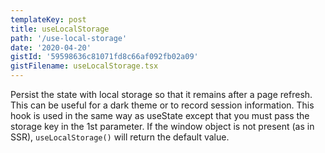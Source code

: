 ```yaml
---
templateKey: post
title: useLocalStorage
path: '/use-local-storage'
date: '2020-04-20'
gistId: '59598636c81071fd8c66af092fb02a09'
gistFilename: useLocalStorage.tsx
---
```


Persist the state with local storage so that it remains after a page refresh. This can be useful for a dark theme or to record session information.
This hook is used in the same way as useState except that you must pass the storage key in the 1st parameter.
If the window object is not present (as in SSR), `useLocalStorage()` will return the default value.
